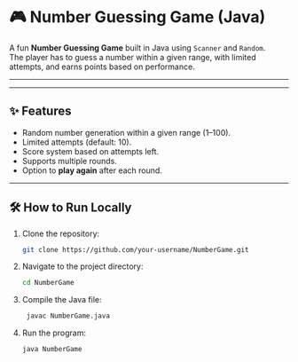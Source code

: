 # 🎮 Number Guessing Game (Java)

A fun **Number Guessing Game** built in Java using `Scanner` and `Random`.  
The player has to guess a number within a given range, with limited attempts, and earns points based on performance.  

---

---

## ✨ Features
- Random number generation within a given range (1–100).
- Limited attempts (default: 10).
- Score system based on attempts left.
- Supports multiple rounds.
- Option to **play again** after each round.

---

## 🛠 How to Run Locally

1. Clone the repository:
   ```bash
   git clone https://github.com/your-username/NumberGame.git
   
2. Navigate to the project directory:
   ```bash
   cd NumberGame

3. Compile the Java file:
   ```bash
    javac NumberGame.java

4. Run the program:
   ```bash
   java NumberGame

